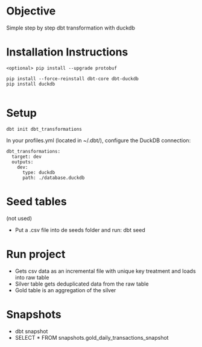 # Objective
Simple step by step dbt transformation with duckdb


# Installation Instructions

```
<optional> pip install --upgrade protobuf

pip install --force-reinstall dbt-core dbt-duckdb
pip install duckdb


```

# Setup
```
dbt init dbt_transformations
```

In your profiles.yml (located in ~/.dbt/), configure the DuckDB connection:

```
dbt_transformations:
  target: dev
  outputs:
    dev:
      type: duckdb
      path: ./database.duckdb

```

# Seed tables
(not used)
- Put a .csv file into de seeds folder and run: dbt seed


# Run project
- Gets csv data as an incremental file with unique key treatment and loads into raw table
- Silver table gets deduplicated data from the raw table
- Gold table is an aggregation of the silver

# Snapshots
- dbt snapshot
- SELECT * FROM snapshots.gold_daily_transactions_snapshot